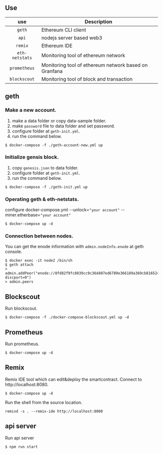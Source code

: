 ## Use

| use           | Description                                                |
| :-----------: | ---------------------------------------------------------- |
| `geth`        | Ethereum CLI client |
| `api`         | nodejs server based web3 |
| `remix`       | Ethereum IDE |
| `eth-netstats`| Monitoring tool of ethereum network |
| `prometheus`  | Monitoring tool of ethereum network based on Granfana |
| `blockscout`  | Monitoring tool of block and transaction |


## geth

### Make a new account. 

1. make a data folder or copy data-sample folder.
2. make `password` file to data folder and set password.
3. configure folder at `geth-init.yml`.
4. run the command below.

```shell
$ docker-compose -f ./geth-account-new.yml up
``` 

### Initialize gensis block. 

1. copy `genesis.json` to data folder.
2. configure folder at `geth-init.yml`.
3. run the command below.

```shell
$ docker-compose -f ./geth-init.yml up
``` 

### Operating geth & eth-netstats.

configure docker-compose.yml
      --unlock=`"your account"`
      --miner.etherbase=`"your account"`

```shell
$ docker-compose up -d
``` 

### Connection between nodes.

You can get the enode information with `admin.nodeInfo.enode` at geth console.

```shell
$ docker exec -it node2 /bin/sh
$ geth attach
> admin.addPeer("enode://8fd82f9fc8039cc9c36d407ed6789e366189a369cb8165244ab74e214012ba2e96fa7eee2c20ec6c4ff67102b70296c263fa70d68134bd2d7aac290e14a2a1ac@172.15.200.2:30303?discport=0")
> admin.peers
``` 

## Blockscout

Run blockscout.

```shell
$ docker-compose -f ./docker-compose-blockscout.yml up -d
```

## Prometheus

Run prometheus.

```shell
$ docker-compose up -d
```

## Remix

Remix IDE tool which can edit&deploy the smartcontract. Connect to http://localhost:8080.
 
```shell
$ docker-compose up -d
``` 

Run the shell from the source location. 

```shell
remixd -s . --remix-ide http://localhost:8080
```

## api server

Run api server

```shell
$ npm run start
```
